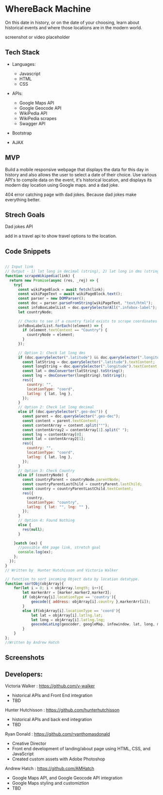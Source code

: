 # WhereBack Machine
On this date in history, or on the date of your choosing, learn about historical events and where those locations are in the modern world. 


screenshot or video placeholder


## Tech Stack 

- Languages:
    - Javascript
    - HTML
    - CSS
- APIs:
    - Google Maps API
    - Google Geocode API
    - WikiPedia API
    - WikiPedia scrapes
    - Swagger API

- Bootstrap
- AJAX

## MVP
 
Build a mobile responsive webpage that displays the data for this day in history and also allows the user to select a date of their choice. 
Use various API's to compile data on the event, it's historical location, and displays its modern day location using Google maps. and a dad joke. 

404 error catching page with dad jokes. Because dad jokes make everything better.


## Strech Goals

Dad jokes API

add in a travel api to show travel options to the location. 




## Code Snippets
```js

// Input link
// Output - 1) lat long in decimal (string), 2) lat long in dms (string), 3) country name (string), 4) null
function scrapeWikipedia(link) {
  return new Promise(async (res, _rej) => {
    try{
      const wikiPageBlock = await fetch(link);
      const wikiPageText = await wikiPageBlock.text();
      const parser = new DOMParser();
      const doc = parser.parseFromString(wikiPageText, "text/html");
      const infoBoxLabelList = doc.querySelectorAll(".infobox-label");
      let countryNode;
  
      // Checks to see if a country field exists to scrape coordinates
      infoBoxLabelList.forEach((element) => {
        if (element.textContent == "Country") {
          countryNode = element;
        }
      });
  
      // Option 1: Check lat long dms
      if (doc.querySelector(".latitude") && doc.querySelector(".longitude")) {
        const latString = doc.querySelector(".latitude").textContent;
        const longString = doc.querySelector(".longitude").textContent;
        const lat = dmsConverter(latString).toString();
        const lng = dmsConverter(longString).toString();
        res({
          country: "",
          locationType: "coord",
          latlng: { lat, lng },
        });
      }
      // Option 2: Check lat long decimal
      else if (doc.querySelector(".geo-dec")) {
        const parent = doc.querySelector(".geo-dec");
        const content = parent.textContent;
        const contentArray = content.split("°");
        const contentArray2 = contentArray[1].split(" ");
        const lng = contentArray[0];
        const lat = contentArray2[1];
        res({
          country: "",
          locationType: "coord",
          latlng: { lat, lng },
        });
      }
      // Option 3: Check Country
      else if (countryNode) {
        const countryParent = countryNode.parentNode;
        const countryParentLastChild = countryParent.lastChild;
        const country = countryParentLastChild.textContent;
        res({
          country,
          locationType: "country",
          latlng: { lat: "", lng: "" },
        });
      }
      // Option 4: Found Nothing
      else {
        res(null);
      }
      
    }catch (ex) {
      //possible 404 page link, stretch goal
      console.log(ex);
    };
  });
}
// Written by  Hunter Hutchisson and Victoria Walker
```
```js
// function to sort incoming Object data by location datatype.
function sortObj(objArray){
    for(let i = 0; i < objArray.length; i++){
        let markerArr = [marker,marker2,marker3];
        if (objArray[i].locationType == 'country'){
            geocode({ address: objArray[i].country },markerArr[i]);
        }
        else if(objArray[i].locationType == 'coord'){
            let lat = objArray[i].latlng.lat;
            let long = objArray[i].latlng.lng;
            geocodeLatLng(geocoder, googleMap, infowindow, lat, long, markerArr[i]);
        }
    }   
};
//Written by Andrew Hatch
```


## Screenshots




## Developers:

Victoria Walker :
https://github.com/v-walker
- historical APIs and Front End integration
- TBD

Hunter Hutchisson : 
https://github.com/hunterhutchisson
- historical APIs and back end integration
- TBD

Ryan Donald :
https://github.com/ryanthomasdonald
- Creative Director
- Front end development of landing/about page using HTML, CSS, and JavaScript
- Created custom assets with Adobe Photoshop

Andrew Hatch :
https://github.com/AMHatch
- Google Maps API, and Google Geocode API integration
- Google Maps styling and customiztion
- TBD


